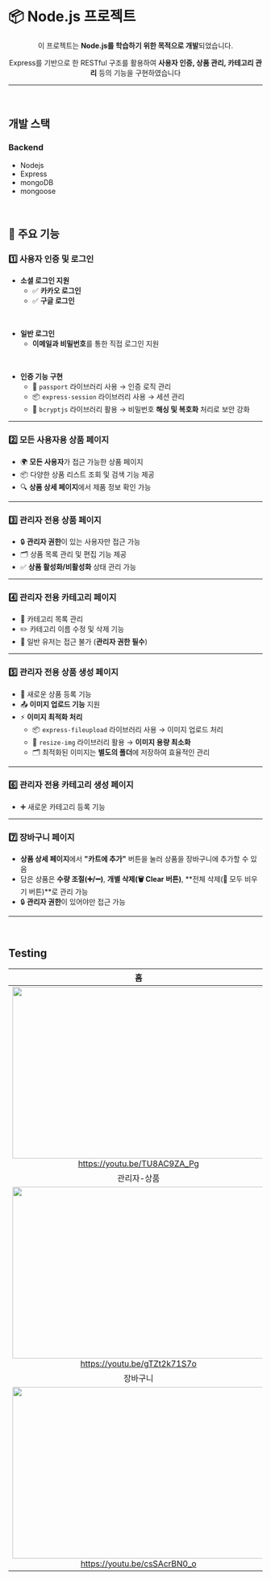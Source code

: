 # 📦 Node.js 프로젝트

<div align="center">
  
이 프로젝트는 **Node.js를 학습하기 위한 목적으로 개발**되었습니다.<br>

Express를 기반으로 한 RESTful 구조를 활용하여 **사용자 인증, 상품 관리, 카테고리 관리** 등의 기능을 구현하였습니다<br>

</div>

---
<br>

## 개발 스택

### Backend 
- Nodejs
- Express
- mongoDB
- mongoose
<br>

## 🚀 주요 기능

### 1️⃣ 사용자 인증 및 로그인
- **소셜 로그인 지원**
  - ✅ **카카오 로그인**
  - ✅ **구글 로그인** 
<br>

- **일반 로그인**
  - **이메일과 비밀번호**를 통한 직접 로그인 지원
<br> 

- **인증 기능 구현**
  - 🔐 `passport` 라이브러리 사용 → 인증 로직 관리
  - 📦 `express-session` 라이브러리 사용 → 세션 관리
  - 🔑 `bcryptjs` 라이브러리 활용 → 비밀번호 **해싱 및 복호화** 처리로 보안 강화

---

### 2️⃣ 모든 사용자용 상품 페이지
- 🌍 **모든 사용자**가 접근 가능한 상품 페이지
- 📦 다양한 상품 리스트 조회 및 검색 기능 제공
- 🔍 **상품 상세 페이지**에서 제품 정보 확인 가능

---

### 3️⃣ 관리자 전용 상품 페이지
- 🔒 **관리자 권한**이 있는 사용자만 접근 가능
- 🗂️ 상품 목록 관리 및 편집 기능 제공
- ✅ **상품 활성화/비활성화** 상태 관리 가능

---

### 4️⃣ 관리자 전용 카테고리 페이지
- 📂 카테고리 목록 관리
- ✏️ 카테고리 이름 수정 및 삭제 기능
- 🚫 일반 유저는 접근 불가 (**관리자 권한 필수**)

---

### 5️⃣ 관리자 전용 상품 생성 페이지
- 📝 새로운 상품 등록 기능
- 📤 **이미지 업로드 기능** 지원
- ⚡ **이미지 최적화 처리**
  - 📦 `express-fileupload` 라이브러리 사용 → 이미지 업로드 처리
  - 📏 `resize-img` 라이브러리 활용 → **이미지 용량 최소화**
  - 🗂️ 최적화된 이미지는 **별도의 폴더**에 저장하여 효율적인 관리

---

### 6️⃣ 관리자 전용 카테고리 생성 페이지
- ➕ 새로운 카테고리 등록 기능

---

### 7️⃣ 장바구니 페이지
- **상품 상세 페이지**에서 **"카트에 추가"** 버튼을 눌러 상품을 장바구니에 추가할 수 있음
- 담은 상품은 **수량 조절(➕/➖)**, **개별 삭제(🗑️ Clear 버튼)**, **전체 삭제(🚀 모두 비우기 버튼)**로 관리 가능
- 🔒 **관리자 권한**이 있어야만 접근 가능

---

<br>

## Testing

|홈|로그인|
|:---:|:---:|
|<img src="https://github.com/user-attachments/assets/1723b8f0-3031-4ade-b58a-f5d7b4672f03" width="500px" height="340px"> https://youtu.be/TU8AC9ZA_Pg|<img src="https://github.com/user-attachments/assets/5a53a507-1646-4eac-a760-83a2eb385384" width="500px" height="340px">https://youtu.be/TGe3VFwa3kk|
|관리자-상품|관리자-카테고리|
|<img src="https://github.com/user-attachments/assets/fda35328-a522-4445-9a16-6dad7a541055" width="500px" height="340px">https://youtu.be/gTZt2k71S7o|<img src="https://github.com/user-attachments/assets/6f8fcefa-be93-4ca2-9b5d-7fce7a254bfb" width="500px" height="340px">https://youtu.be/NRs491XSzr4|
|장바구니|결제|
|<img src="https://github.com/user-attachments/assets/ab236e6d-6425-41c8-a292-521f1416232c" width="500px" height="340px">https://youtu.be/csSAcrBN0_o|<img src="https://github.com/user-attachments/assets/6b189384-4ef2-45c2-b06d-cee2d079a482" width="500px" height="340px">https://youtu.be/fOpZMZW-U4Q|



